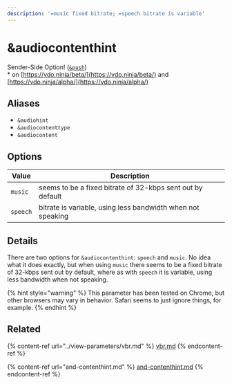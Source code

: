 ```yaml
---
description: '=music fixed bitrate; =speech bitrate is variable'
---
```


# \&audiocontenthint

Sender-Side Option! ([`&push`](../../source-settings/push.md))\
\* on [https://vdo.ninja/beta/](https://vdo.ninja/beta/) and [https://vdo.ninja/alpha/](https://vdo.ninja/alpha/)

## Aliases

* `&audiohint`
* `&audiocontenttype`
* `&audiocontent`

## Options

| Value    | Description                                                 |
| -------- | ----------------------------------------------------------- |
| `music`  | seems to be a fixed bitrate of 32-kbps sent out by default  |
| `speech` | bitrate is variable, using less bandwidth when not speaking |

## Details

There are two options for `&audiocontenthint`: `speech` and `music`. No idea what it does exactly, but when using `music` there seems to be a fixed bitrate of 32-kbps sent out by default, where as with `speech` it is variable, using less bandwidth when not speaking.

{% hint style="warning" %}
This parameter has been tested on Chrome, but other browsers may vary in behavior. Safari seems to just ignore things, for example.
{% endhint %}

## Related

{% content-ref url="../view-parameters/vbr.md" %}
[vbr.md](../view-parameters/vbr.md)
{% endcontent-ref %}

{% content-ref url="and-contenthint.md" %}
[and-contenthint.md](and-contenthint.md)
{% endcontent-ref %}
